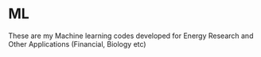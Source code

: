 # ML
These are my Machine learning codes developed for Energy Research and Other Applications (Financial, Biology etc)
